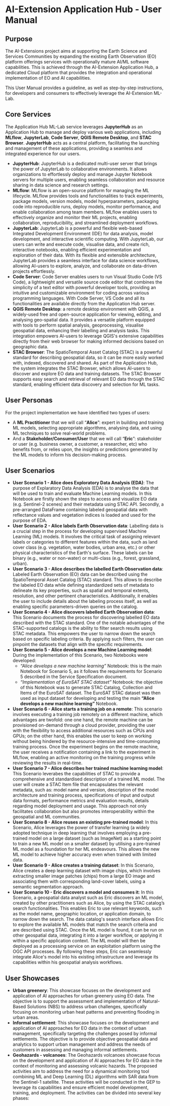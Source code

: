 # AI-Extension Application Hub - User Manual 

## Purpose
The AI-Extensions project aims at supporting the Earth Science and Services Communities by expanding the existing Earth Observation (EO) platform offerings services with operationally mature AI/ML software capabilities. This is achieved through the AI-Extension Application Hub, a dedicated Cloud platform that provides the integration and operational implementation of EO and AI capabilities.  

This User Manual provides a guideline, as well as step-by-step instructions, for developers and consumers to effectively leverage the AI-Extension ML-Lab. 

## Core Services
The Application Hub ML-Lab service leverages **JupyterHub** as an Application Hub to manage and deploy various web applications, including **MLflow**, **JupyterLab**, **Code Server**, **QGIS Remote Desktop**, and **STAC Browser**. **JupyterHub** acts as a central platform, facilitating the launching and management of these applications, providing a seamless and integrated experience for our users.

* **JupyterHub**: JupyterHub is a dedicated multi-user server that brings the power of JupyterLab to collaborative environments. It allows organizations to effortlessly deploy and manage Jupyter Notebook servers for multiple users, enabling seamless collaboration and resource sharing in data science and research settings. 
* **MLflow**: MLflow is an open-source platform for managing the ML lifecycle. MLflow provides tools and functionalities to track experiments, package models, version models, model hyperparameters, packaging code into reproducible runs, deploy models, monitor performance, and enable collaboration among team members. MLflow enables users to effectively organize and monitor their ML projects, enabling collaboration, reproducibility, and streamlined deployment workflows.
* **JupyterLab**: JupyterLab is a powerful and flexible web-based Integrated Development Environment (IDE) for data analysis, model development, and interactive scientific computing. With JupyterLab, our users can write and execute code, visualise data, and create rich, interactive notebooks, enabling efficient experimentation and exploration of their data. With its flexible and extensible architecture, JupyterLab provides a seamless interface for data science workflows, allowing AI-users to explore, analyze, and collaborate on data-driven projects effortlessly. 
* **Code Server**: Code Server enables users to run Visual Studio Code (VS Code), a lightweight and versatile source code editor that combines the simplicity of a text editor with powerful developer tools, providing an intuitive and customizable environment for coding across various programming languages. With Code Server, VS Code and all its functionalities are available directly from the Application Hub server. 
* **QGIS Remote Desktop**: a remote desktop environment with QGIS, a widely-used free and open-source application for viewing, editing, and analysing geo-spatial data. It provides a versatile platform equipped with tools to perform spatial analysis, geoprocessing, visualise geospatial data, enhancing their labelling and analysis tasks. This integration empowers AI-users to leverage QGIS's extensive capabilities directly from their web browser for making informed decisions based on geographic data.
* **STAC Browser**: The SpatioTemporal Asset Catalog (STAC) is a powerful standard for describing geospatial data, so it can be more easily worked with, indexed, discovered and shared. As part of the Application Hub, the system integrates the STAC Browser, which allows AI-users to discover and explore EO data and training datasets. The STAC Browser supports easy search and retrieval of relevant EO data through the STAC standard, enabling efficient data discovery and selection for ML tasks.

## User Personas
For the project implementation we have identified two types of users:

* A **ML Practitioner** that we will call “**Alice**”: expert in building and training ML models, selecting appropriate algorithms, analysing data, and using ML techniques to solve real-world problems.
* And a **Stakeholder/Consumer/User** that we will call “**Eric**”: stakeholder or user (e.g. business owner, a customer, a researcher, etc) who benefits from, or relies upon, the insights or predictions generated by the ML models to inform his decision-making process.

## User Scenarios
* **User Scenario 1 - Alice does Exploratory Data Analysis (EDA)**: The purpose of Explaratory Data Analysis (EDA) is to analyse the data that will be used to train and evaluate Machine Learning models. In this Notebook are firstly shown the steps to access and visualize EO data (e.g. Sentinel-2 scenes) and their metadata using STAC API. Secondly, a pre-arranged DataFrame containing labeled geospatial data with reflectance values and vegetation indices is loaded and used for the purpose of EDA.
* **User Scenario 2 - Alice labels Earth Observation data**: Labelling data is a crucial step in the process for developing supervised Machine Learning (ML) models. It involves the critical task of assigning relevant labels or categories to different features within the data, such as land cover class (e.g. vegetation, water bodies, urban area, etc.) or other physical characteristics of the Earth's surface. These labels can be binary (e.g., water or non-water) or multi-class (e.g., forest, grassland, urban).
* **User Scenario 3 - Alice describes the labelled Earth Observation data**: Labeled Earth Observation (EO) data can be described using the SpatioTemporal Asset Catalog (STAC) standard. This allows to describe the labeled EO data while defining standardized sets of metadata to delineate its key properties, such as spatial and temporal extents, resolution, and other pertinent characteristics. Additionally, it enables the user to include details about the labeling process itself, as well as enabling specific parameters-driven queries on the catalog.
* **User Scenario 4 - Alice discovers labelled Earth Observation data**: This Scenario documents the process for discovering labelled EO data described with the STAC standard. One of the notable advantages of the STAC-supported catalogs is the ability to filter search results using STAC metadata. This empowers the user to narrow down the search based on specific labeling criteria. By applying such filters, the user can pinpoint the datasets that align with the specific requirements.
* **User Scenario 5 - Alice develops a new Machine Learning model**: During the implementation of this Scenario, two Notebooks were developed:
    * *“Alice develops a new machine learning”* Notebook: this is the main Notebook for Scenario 5, as it follows the requirements for Scenario 5 described in the Service Specification document. 
    * *“Implementation of EuroSAT STAC dataset”* Notebook: the objective of this Notebook was to generate STAC Catalog, Collection and Items of the EuroSAT dataset. The EuroSAT STAC dataset was then used as input dataset for developing and testing the main **“Alice develops a new machine learning”** Notebook. 
* **User Scenario 6 - Alice starts a training job on a remote**: This scenario involves executing a training job remotely on a different machine, which advantages are twofold: one one hand, the remote machine can be provisioned on-demand through a cloud provider, providing the user with the flexibility to access additional resources such as CPUs and GPUs; on the other hand, this enables the user to keep on working without being hindered by the resource-intensive and time-consuming training process. Once the experiment begins on the remote machine, the user receives a notification containing a link to the experiment in MLflow, enabling an active monitoring on the training progress while reviewing the results in real-time. 
* **User Scenario 7 ​- Alice describes her trained machine learning model**: This Scenario leverabes the capabilities of STAC to provide a comprehensive and standardised description of a trained ML model. The user will create a STAC Item file that encapsulates the relevant metadata, such as: model name and version, description of the model architecture and training process, specifications of input and output data formats, performance metrics and evaluation results, details regarding model deployment and usage. This approach not only facilitates collaboration but also promotes interoperability within the geospatial and ML communities.
* **User Scenario 8 -​ Alice reuses an existing pre-trained model**: In this Scenario, Alice leverages the power of transfer learning (a widely adopted technique in deep learning that involves employing a pre-trained model on a large dataset (such as ImageNet) as a starting point to train a new ML model on a smaller dataset) by utilising a pre-trained ML model as a foundation for her ML endeavours. This allows the new ML model to achieve higher accuracy even when trained with limited data.
* **User Scenario 9 - Alice creates a training dataset**: In this Scenario, Alice creates a deep learning dataset with image chips, which involves extracting smaller image patches (chips) from a large EO image and associating them with corresponding land-cover labels, using a semantic segmentation approach. 
* **User Scenario 10 - Eric discovers a model and consumes it**: In this Scenario, a geospatial data analyst such as Eric discovers an ML model, created by other practitioners such as Alice, by using the STAC catalog’s search functionalities. This enables Eric to use relevant keywords, such as the model name, geographic location, or application domain, to narrow down the search. The data catalog's search interface allows Eric to explore the available ML models that match the search criteria and are described using STAC. Once the ML model is found, it can be run on other geospatial data, integrating it into a larger workflow, or applying it within a specific application context. The ML model will then be deployed as a processing service on an exploitation platform using the OGC API processes. By following these steps, Eric can seamlessly integrate Alice's model into his existing infrastructure and leverage its capabilities within his geospatial analysis workflows.

## User Showcases

* **Urban greenery**: This showcase focuses on the development and application of AI approaches for urban greenery using EO data. The objective is to support the assessment and implementation of Natural-Based Solutions (NBS) to address urban challenges, specifically focusing on monitoring urban heat patterns and preventing flooding in urban areas. 
* **Informal settlement**: This showcase focuses on the development and application of AI approaches for EO data in the context of urban management, specifically targeting the challenges posed by informal settlements. The objective is to provide objective geospatial data and analytics to support urban management and address the needs of customers in assessing and managing informal settlements.
* **Geohazards - volcanoes**: The Geohazards volcanoes showcase focus on the development and application of AI approaches for EO data in the context of monitoring and assessing volcanic hazards. The proposed activities aim to address the need for a dynamical monitoring tool combining ML and Deep Learning (DL) algorithms with SAR data from the Sentinel-1 satellite. These activities will be conducted in the GEP to leverage its capabilities and ensure efficient model development, training, and deployment. The activities can be divided into several key phases:




